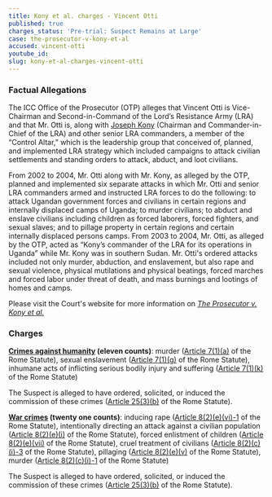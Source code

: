 ```yaml
---
title: Kony et al. charges - Vincent Otti
published: true
charges_status: 'Pre-trial: Suspect Remains at Large'
case: the-prosecutor-v-kony-et-al
accused: vincent-otti
youtube_id:
slug: kony-et-al-charges-vincent-otti
---
```



### Factual Allegations

The ICC Office of the Prosecutor (OTP) alleges that Vincent Otti is Vice-Chairman and Second-in-Command of the Lord’s Resistance Army (LRA) and that Mr. Otti is, along with [Joseph Kony](https://www.aba-icc.org/accused/joseph-kony/) (Chairman and Commander-in-Chief of the LRA) and other senior LRA commanders, a member of the “Control Altar,” which is the leadership group that conceived of, planned, and implemented LRA strategy which included campaigns to attack civilian settlements and standing orders to attack, abduct, and loot civilians.&nbsp;

From 2002 to 2004, Mr. Otti along with Mr. Kony, as alleged by the OTP, planned and implemented six separate attacks in which Mr. Otti and senior LRA commanders armed and instructed LRA forces to do the following: to attack Ugandan government forces and civilians in certain regions and internally displaced camps of Uganda; to murder civilians; to abduct and enslave civilians including children as forced laborers, forced fighters, and sexual slaves; and to pillage property in certain regions and certain internally displaced persons camps. From 2003 to 2004, Mr. Otti, as alleged by the OTP, acted as “Kony’s commander of the LRA for its operations in Uganda” while Mr. Kony was in southern Sudan. Mr. Otti's ordered attacks included not only murder, abduction, and enslavement, but also rape and sexual violence, physical mutilations and physical beatings, forced marches and forced labor under threat of death, and mass burnings and lootings of homes and camps.&nbsp;

Please visit the Court's website for more information on *[The Prosecutor v. Kony et al.](https://www.icc-cpi.int/uganda/kony)*

### Charges

**[Crimes against humanity](http://www.casematrixnetwork.org/case-m/klamberg-commentary/rome-statute/#c1171) (eleven counts)**: murder ([Article 7(1)(a)](http://www.casematrixnetwork.org/cmn-knowledge-hub/klamberg-commentary/elements-of-crime/#c2286) of the Rome Statute), sexual enslavement ([Article 7(1)(g)](http://www.casematrixnetwork.org/cmn-knowledge-hub/klamberg-commentary/elements-of-crime/#c2293) of the Rome Statute), inhumane acts of inflicting serious bodily injury and suffering ([Article 7(1)(k)](http://www.casematrixnetwork.org/cmn-knowledge-hub/klamberg-commentary/elements-of-crime/#c2301) of the Rome Statute)

The Suspect is alleged to have ordered, solicited, or induced the commission of these crimes ([Article 25(3)(b)](http://www.casematrixnetwork.org/case-m/klamberg-commentary/rome-statute/#c1198) of the Rome Statute).

**[War crimes](http://www.casematrixnetwork.org/case-m/klamberg-commentary/rome-statute/#c1172) (twenty one counts)**: inducing rape ([Article 8(2)(e)(vi)-1](http://www.casematrixnetwork.org/cmn-knowledge-hub/klamberg-commentary/elements-of-crime/#c2372) of the Rome Statute), intentionally directing an attack against a civilian population ([Article 8(2)(e)(i)](http://www.casematrixnetwork.org/cmn-knowledge-hub/klamberg-commentary/elements-of-crime/#c2367) of the Rome Statute), forced enlistment of children ([Article 8(2)(e)(vii)](http://www.casematrixnetwork.org/cmn-knowledge-hub/klamberg-commentary/elements-of-crime/#c2378) of the Rome Statute), cruel treatment of civilians ([Article 8(2)(c)(i)-3](http://www.casematrixnetwork.org/cmn-knowledge-hub/klamberg-commentary/elements-of-crime/#c2361) of the Rome Statute), pillaging ([Article 8(2)(e)(v)](http://www.casematrixnetwork.org/cmn-knowledge-hub/klamberg-commentary/elements-of-crime/#c2371) of the Rome Statute), murder ([Article 8(2)(c)(i)-1](http://www.casematrixnetwork.org/cmn-knowledge-hub/klamberg-commentary/elements-of-crime/#c2359) of the Rome Statute)

The Suspect is alleged to have ordered, solicited, or induced the commission of these crimes ([Article 25(3)(b)](http://www.casematrixnetwork.org/case-m/klamberg-commentary/rome-statute/#c1198) of the Rome Statute).
